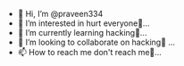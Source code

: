 - 👋 Hi, I’m @praveen334
- 👀 I’m interested in hurt everyone🙂...
- 🌱 I’m currently learning hacking🙂...
- 💞️ I’m looking to collaborate on hacking🙂 ...
- 📫 How to reach me don't reach me🙂...

<!---
praveen334/praveen334 is a ✨ special ✨ repository because its `README.md` (this file) appears on your GitHub profile.
You can click the Preview link to take a look at your changes.
--->
